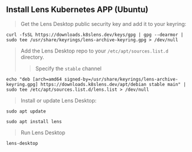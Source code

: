 ## Install Lens Kubernetes APP (Ubuntu)

> Get the Lens Desktop public security key and add it to your keyring:

```curl -fsSL https://downloads.k8slens.dev/keys/gpg | gpg --dearmor | sudo tee /usr/share/keyrings/lens-archive-keyring.gpg > /dev/null```

> Add the Lens Desktop repo to your `/etc/apt/sources.list.d` directory.
>> Specify the `stable` channel

```echo "deb [arch=amd64 signed-by=/usr/share/keyrings/lens-archive-keyring.gpg] https://downloads.k8slens.dev/apt/debian stable main" | sudo tee /etc/apt/sources.list.d/lens.list > /dev/null```

> Install or update Lens Desktop:

```sudo apt update```

```sudo apt install lens```

> Run Lens Desktop

```lens-desktop```
